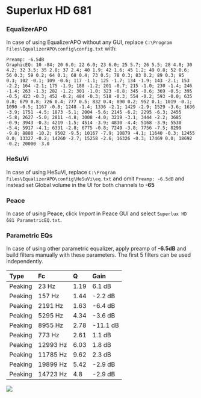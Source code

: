 # Superlux HD 681

### EqualizerAPO
In case of using EqualizerAPO without any GUI, replace `C:\Program Files\EqualizerAPO\config\config.txt`
with:
```
Preamp: -6.5dB
GraphicEQ: 10 -84; 20 6.0; 22 6.0; 23 6.0; 25 5.7; 26 5.5; 28 4.8; 30 4.2; 32 3.5; 35 2.8; 37 2.4; 40 1.9; 42 1.6; 45 1.2; 49 0.8; 52 0.6; 56 0.3; 59 0.2; 64 0.1; 68 0.4; 73 0.5; 78 0.3; 83 0.2; 89 0.3; 95 0.3; 102 -0.1; 109 -0.6; 117 -1.1; 125 -1.7; 134 -1.9; 143 -2.1; 153 -2.2; 164 -2.1; 175 -1.9; 188 -1.2; 201 -0.7; 215 -1.0; 230 -1.4; 246 -1.4; 263 -1.3; 282 -1.2; 301 -1.0; 323 -0.8; 345 -0.6; 369 -0.5; 395 -0.5; 423 -0.3; 452 -0.2; 484 -0.3; 518 -0.3; 554 -0.2; 593 -0.0; 635 0.8; 679 0.8; 726 0.4; 777 0.5; 832 0.4; 890 0.2; 952 0.1; 1019 -0.1; 1090 -0.5; 1167 -0.8; 1248 -1.4; 1336 -2.1; 1429 -2.9; 1529 -3.6; 1636 -3.9; 1751 -4.5; 1873 -5.1; 2004 -5.6; 2145 -6.2; 2295 -6.3; 2455 -5.8; 2627 -5.0; 2811 -4.8; 3008 -4.0; 3219 -3.1; 3444 -2.2; 3685 -0.9; 3943 -0.3; 4219 -1.5; 4514 -3.9; 4830 -4.4; 5168 -3.9; 5530 -5.4; 5917 -4.1; 6331 -2.8; 6775 -0.8; 7249 -3.8; 7756 -7.5; 8299 -9.8; 8880 -10.2; 9502 -9.5; 10167 -7.9; 10879 -4.1; 11640 -0.3; 12455 0.0; 13327 -0.2; 14260 -2.7; 15258 -2.6; 16326 -0.3; 17469 0.0; 18692 -0.2; 20000 -3.0
```

### HeSuVi
In case of using HeSuVi, replace `C:\Program Files\EqualizerAPO\config\HeSuVi\eq.txt` and omit `Preamp:
-6.5dB` and instead set Global volume in the UI for both channels to **-65**

### Peace
In case of using Peace, click *Import* in Peace GUI and select `Superlux HD 681 ParametricEQ.txt`.

### Parametric EQs
In case of using other parametric equalizer, apply preamp of **-6.5dB** and build filters manually with
these parameters. The first 5 filters can be used independently.

| Type    | Fc       |    Q | Gain     |
|:--------|:---------|:-----|:---------|
| Peaking | 23 Hz    | 1.19 | 6.1 dB   |
| Peaking | 157 Hz   | 1.44 | -2.2 dB  |
| Peaking | 2191 Hz  | 1.63 | -6.4 dB  |
| Peaking | 5295 Hz  | 4.34 | -3.6 dB  |
| Peaking | 8955 Hz  | 2.78 | -11.1 dB |
| Peaking | 773 Hz   | 2.61 | 1.1 dB   |
| Peaking | 12993 Hz | 6.03 | 1.8 dB   |
| Peaking | 11785 Hz | 9.62 | 2.3 dB   |
| Peaking | 19899 Hz | 5.42 | -2.9 dB  |
| Peaking | 14723 Hz | 4.8  | -2.9 dB  |

![](https://raw.githubusercontent.com/jaakkopasanen/AutoEq/master/results/innerfidelity/sbaf-serious/Superlux%20HD%20681/Superlux%20HD%20681.png)